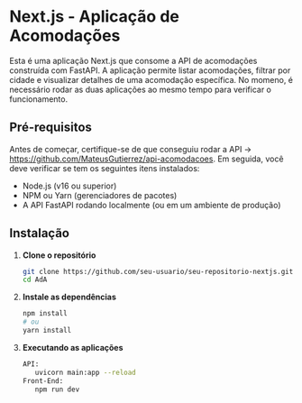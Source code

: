 # Next.js - Aplicação de Acomodações

Esta é uma aplicação Next.js que consome a API de acomodações construída com FastAPI. A aplicação permite listar acomodações, filtrar por cidade e visualizar detalhes de uma acomodação específica. No momeno, é necessário rodar as duas aplicações ao mesmo tempo para verificar o funcionamento.

## Pré-requisitos

Antes de começar, certifique-se de que conseguiu rodar a API -> https://github.com/MateusGutierrez/api-acomodacoes. Em seguida, você deve verificar se tem os seguintes itens instalados:

- Node.js (v16 ou superior)
- NPM ou Yarn (gerenciadores de pacotes)
- A API FastAPI rodando localmente (ou em um ambiente de produção)

## Instalação

1. **Clone o repositório**

   ```bash
   git clone https://github.com/seu-usuario/seu-repositorio-nextjs.git
   cd AdA

2. **Instale as dependências**
   ```bash
   npm install
   # ou
   yarn install

3. **Executando as aplicações**
   ```bash
   API:
      uvicorn main:app --reload
   Front-End:
      npm run dev
